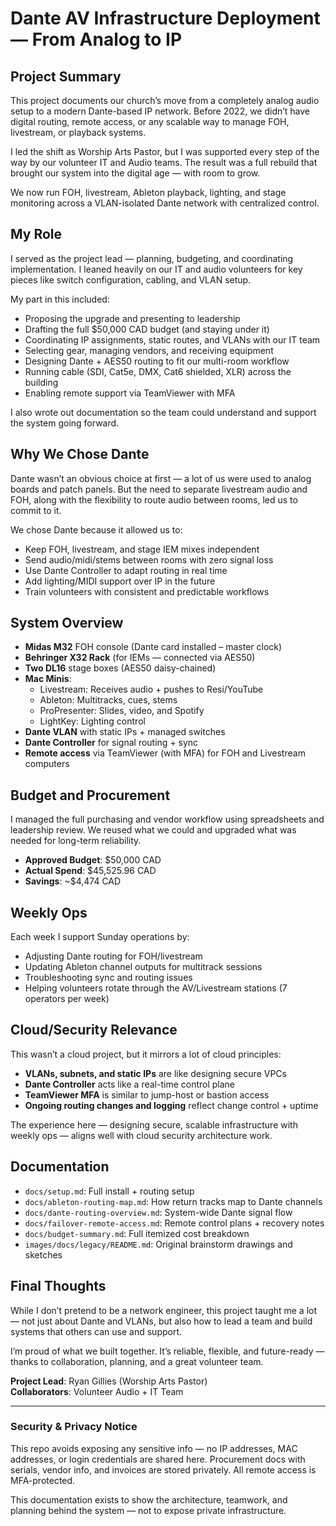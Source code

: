 # Dante AV Infrastructure Deployment — From Analog to IP

## Project Summary

This project documents our church’s move from a completely analog audio setup to a modern Dante-based IP network. Before 2022, we didn’t have digital routing, remote access, or any scalable way to manage FOH, livestream, or playback systems.

I led the shift as Worship Arts Pastor, but I was supported every step of the way by our volunteer IT and Audio teams. The result was a full rebuild that brought our system into the digital age — with room to grow.

We now run FOH, livestream, Ableton playback, lighting, and stage monitoring across a VLAN-isolated Dante network with centralized control.

## My Role

I served as the project lead — planning, budgeting, and coordinating implementation. I leaned heavily on our IT and audio volunteers for key pieces like switch configuration, cabling, and VLAN setup.

My part in this included:

- Proposing the upgrade and presenting to leadership
- Drafting the full $50,000 CAD budget (and staying under it)
- Coordinating IP assignments, static routes, and VLANs with our IT team
- Selecting gear, managing vendors, and receiving equipment
- Designing Dante + AES50 routing to fit our multi-room workflow
- Running cable (SDI, Cat5e, DMX, Cat6 shielded, XLR) across the building
- Enabling remote support via TeamViewer with MFA

I also wrote out documentation so the team could understand and support the system going forward.

## Why We Chose Dante

Dante wasn’t an obvious choice at first — a lot of us were used to analog boards and patch panels. But the need to separate livestream audio and FOH, along with the flexibility to route audio between rooms, led us to commit to it.

We chose Dante because it allowed us to:

- Keep FOH, livestream, and stage IEM mixes independent
- Send audio/midi/stems between rooms with zero signal loss
- Use Dante Controller to adapt routing in real time
- Add lighting/MIDI support over IP in the future
- Train volunteers with consistent and predictable workflows

## System Overview

- **Midas M32** FOH console (Dante card installed – master clock)
- **Behringer X32 Rack** (for IEMs — connected via AES50)
- **Two DL16** stage boxes (AES50 daisy-chained)
- **Mac Minis**:
  - Livestream: Receives audio + pushes to Resi/YouTube
  - Ableton: Multitracks, cues, stems
  - ProPresenter: Slides, video, and Spotify
  - LightKey: Lighting control
- **Dante VLAN** with static IPs + managed switches
- **Dante Controller** for signal routing + sync
- **Remote access** via TeamViewer (with MFA) for FOH and Livestream computers

## Budget and Procurement

I managed the full purchasing and vendor workflow using spreadsheets and leadership review. We reused what we could and upgraded what was needed for long-term reliability.

- **Approved Budget**: $50,000 CAD  
- **Actual Spend**: $45,525.96 CAD  
- **Savings**: ~$4,474 CAD

## Weekly Ops

Each week I support Sunday operations by:

- Adjusting Dante routing for FOH/livestream
- Updating Ableton channel outputs for multitrack sessions
- Troubleshooting sync and routing issues
- Helping volunteers rotate through the AV/Livestream stations (7 operators per week)

## Cloud/Security Relevance

This wasn’t a cloud project, but it mirrors a lot of cloud principles:

- **VLANs, subnets, and static IPs** are like designing secure VPCs
- **Dante Controller** acts like a real-time control plane
- **TeamViewer MFA** is similar to jump-host or bastion access
- **Ongoing routing changes and logging** reflect change control + uptime

The experience here — designing secure, scalable infrastructure with weekly ops — aligns well with cloud security architecture work.

## Documentation

- `docs/setup.md`: Full install + routing setup
- `docs/ableton-routing-map.md`: How return tracks map to Dante channels
- `docs/dante-routing-overview.md`: System-wide Dante signal flow
- `docs/failover-remote-access.md`: Remote control plans + recovery notes
- `docs/budget-summary.md`: Full itemized cost breakdown
- `images/docs/legacy/README.md`: Original brainstorm drawings and sketches

## Final Thoughts

While I don’t pretend to be a network engineer, this project taught me a lot — not just about Dante and VLANs, but also how to lead a team and build systems that others can use and support.

I’m proud of what we built together. It’s reliable, flexible, and future-ready — thanks to collaboration, planning, and a great volunteer team.

**Project Lead**: Ryan Gillies (Worship Arts Pastor)  
**Collaborators**: Volunteer Audio + IT Team

---

### Security & Privacy Notice

This repo avoids exposing any sensitive info — no IP addresses, MAC addresses, or login credentials are shared here. Procurement docs with serials, vendor info, and invoices are stored privately. All remote access is MFA-protected.

This documentation exists to show the architecture, teamwork, and planning behind the system — not to expose private infrastructure.

